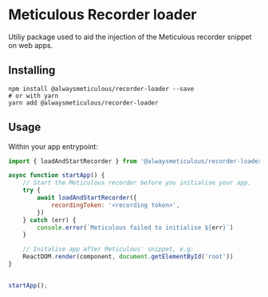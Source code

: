 # Meticulous Recorder loader

Utiliy package used to aid the injection of the Meticulous recorder snippet on web apps.

## Installing

```shell
npm install @alwaysmeticulous/recorder-loader --save
# or with yarn
yarn add @alwaysmeticulous/recorder-loader
```

## Usage

Within your app entrypoint:

```javascript
import { loadAndStartRecorder } from '@alwaysmeticulous/recorder-loader'

async function startApp() {
    // Start the Meticulous recorder before you initialise your app.
    try {
        await loadAndStartRecorder({
            recordingToken: '<recording token>',
        })
    } catch (err) {
        console.error(`Meticulous failed to initialise ${err}`)
    }

    // Initalise app after Meticulous' snippet, e.g:
    ReactDOM.render(component, document.getElementById('root'))
}


startApp();
```

